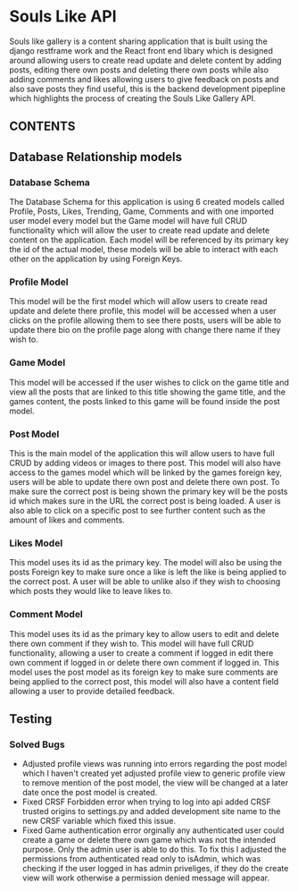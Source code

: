 # Souls Like API

Souls like gallery is a content sharing application that is built using the django restframe work and the React front end libary which is designed around allowing users to create read update and delete content by adding posts, editing there own posts and deleting there own posts while also adding comments and likes allowing users to give feedback on posts and also save posts they find useful, this is the backend development pipepline which highlights the process of creating the Souls Like Gallery API.

## CONTENTS



## Database Relationship models

### Database Schema 

The Database Schema for this application is using 6 created models called Profile, Posts, Likes, Trending, Game, Comments and with one imported user model every model but the Game model will have full CRUD functionality which will allow the user to create read update and delete content on the application. Each model will be referenced by its primary key the id of the actual model, these models will be able to interact with each other on the application by using Foreign Keys.

### Profile Model

This model will be the first model which will allow users to create read update and delete there profile, this model will be accessed when a user clicks on the profile allowing them to see there posts, users will be able to update there bio on the profile page along with change there name if they wish to.

### Game Model

This model will be accessed if the user wishes to click on the game  title and view all the posts that are linked to this title showing the game title, and the games content,  the posts linked to this game will be found inside the post model.

### Post Model

This is the main model of the application this will allow users to have full CRUD by adding videos or images to there post. This model will also have access to the games model which will be linked by the games foreign key, users will be able to update there own post and delete there own post. To make sure the correct post is being shown the primary key will be the posts id which makes sure in the URL the correct post is being loaded. A user is also able to click on a specific post to see further content such as the amount of likes and comments.

### Likes Model

This model uses its id as the primary key. The model will also be using the posts Foreign key to make sure once a like is left the like is being applied to the correct post. A user will be able to unlike also if they wish to choosing which posts they would like to leave likes to.

### Comment Model

This model uses its id as the primary key to allow users to edit and delete there own comment if they wish to. This model will have full CRUD functionality, allowing a user to create a comment if logged in edit there own comment if logged in or delete there own comment if logged in. This model uses the post model as its foreign key to make sure comments are being applied to the correct post, this model will also have a content field allowing a user to provide detailed feedback.


## Testing 

### Solved Bugs

* Adjusted profile views was running into errors regarding the post model which I haven't created yet adjusted profile view to generic profile view to remove mention of the post model, the view will be changed at a later date once the post model is created.
* Fixed CRSF Forbidden error when trying to log into api added CRSF trusted origins to settings.py and added development site name to the new CRSF variable which fixed this issue.
* Fixed Game authentication error orginally any authenticated user could create a game or delete there own game which was not the intended purpose. Only the admin user is able to do this. To fix this I adjusted the permissions from authenticated read only to isAdmin, which was checking if the user logged in has admin priveliges, if they do the create view will work otherwise a permission denied message will appear.